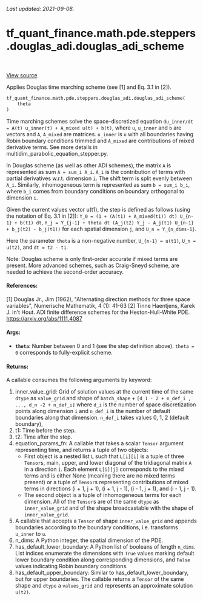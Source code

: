 <!--
This file is generated by a tool. Do not edit directly.
For open-source contributions the docs will be updated automatically.
-->

*Last updated: 2021-09-08.*

<div itemscope itemtype="http://developers.google.com/ReferenceObject">
<meta itemprop="name" content="tf_quant_finance.math.pde.steppers.douglas_adi.douglas_adi_scheme" />
<meta itemprop="path" content="Stable" />
</div>

# tf_quant_finance.math.pde.steppers.douglas_adi.douglas_adi_scheme

<!-- Insert buttons and diff -->

<table class="tfo-notebook-buttons tfo-api" align="left">
</table>

<a target="_blank" href="https://github.com/google/tf-quant-finance/blob/master/tf_quant_finance/math/pde/steppers/douglas_adi.py">View source</a>



Applies Douglas time marching scheme (see [1] and Eq. 3.1 in [2]).

```python
tf_quant_finance.math.pde.steppers.douglas_adi.douglas_adi_scheme(
    theta
)
```



<!-- Placeholder for "Used in" -->

Time marching schemes solve the space-discretized equation
`du_inner/dt = A(t) u_inner(t) + A_mixed u(t) + b(t)`,
where `u`, `u_inner` and `b` are vectors and `A`, `A_mixed` are matrices.
`u_inner` is `u` with all boundaries having Robin boundary conditions
trimmed and `A_mixed` are contributions of mixed derivative terms.
See more details in multidim_parabolic_equation_stepper.py.

In Douglas scheme (as well as other ADI schemes), the matrix `A` is
represented as sum `A = sum_i A_i`. `A_i` is the contribution of
terms with partial derivatives w.r.t. dimension `i`. The shift term is split
evenly between `A_i`. Similarly, inhomogeneous term is represented as sum
`b = sum_i b_i`, where `b_i` comes from boundary conditions on boundary
orthogonal to dimension `i`.

Given the current values vector u(t1), the step is defined as follows
(using the notation of Eq. 3.1 in [2]):
`Y_0 = (1 + (A(t1) + A_mixed(t1)) dt) U_{n-1} + b(t1) dt`,
`Y_j = Y_{j-1} + theta dt (A_j(t2) Y_j - A_j(t1) U_{n-1} + b_j(t2) - b_j(t1))`
for each spatial dimension `j`, and
`U_n = Y_{n_dims-1}`.

Here the parameter `theta` is a non-negative number, `U_{n-1} = u(t1)`,
`U_n = u(t2)`, and `dt = t2 - t1`.

Note: Douglas scheme is only first-order accurate if mixed terms are
present. More advanced schemes, such as Craig-Sneyd scheme, are needed to
achieve the second-order accuracy.

#### References:
[1] Douglas Jr., Jim (1962), "Alternating direction methods for three space
  variables", Numerische Mathematik, 4 (1): 41-63
[2] Tinne Haentjens, Karek J. in't Hout. ADI finite difference schemes for
  the Heston-Hull-White PDE. https://arxiv.org/abs/1111.4087

#### Args:


* <b>`theta`</b>: Number between 0 and 1 (see the step definition above). `theta = 0`
  corresponds to fully-explicit scheme.


#### Returns:

A callable consumes the following arguments by keyword:
  1. inner_value_grid: Grid of solution values at the current time of
    the same `dtype` as `value_grid` and shape of
    `batch_shape` + `[d_1 - 2 + n_def_i , ..., d_n -2 + n_def_i]`
    where `d_i` is the number of space discretization points along dimension
    `i` and `n_def_i` is the number of default boundaries along that
    dimension. `n_def_i` takes values 0, 1, 2 (default boundary),
  2. t1: Time before the step.
  3. t2: Time after the step.
  4. equation_params_fn: A callable that takes a scalar `Tensor` argument
    representing time, and returns a tuple of two objects:
      * First object is a nested list `L` such that `L[i][i]` is a tuple of
      three `Tensor`s, main, upper, and lower diagonal of the tridiagonal
      matrix `A` in a direction `i`. Each element `L[i][j]` corresponds
      to the mixed terms and is either None (meaning there are no mixed
      terms present) or a tuple of `Tensor`s representing contributions of
      mixed terms in directions (i + 1, j + 1), (i + 1, j - 1),
      (i - 1, j + 1), and (i - 1, j - 1).
      * The second object is a tuple of inhomogeneous terms for each
      dimension.
    All of the `Tensor`s are of the same `dtype` as `inner_value_grid` and
    of the shape broadcastable with the shape of `inner_value_grid`.
  5. A callable that accepts a `Tensor` of shape `inner_value_grid` and
    appends boundaries according to the boundary conditions, i.e. transforms
    `u_inner` to `u`.
  6. n_dims: A Python integer, the spatial dimension of the PDE.
  7. has_default_lower_boundary: A Python list of booleans of length
    `n_dims`. List indices enumerate the dimensions with `True` values
    marking default lower boundary condition along corresponding dimensions,
    and  `False` values indicating Robin boundary conditions.
  8. has_default_upper_boundary: Similar to has_default_lower_boundary, but
    for upper boundaries.
The callable returns a `Tensor` of the same shape and `dtype` a
`values_grid` and represents an approximate solution `u(t2)`.
